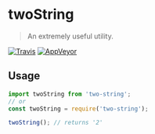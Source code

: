 # twoString

> An extremely useful utility.

[![Travis](https://travis-ci.org/theneva/two-string.svg?branch=master)](https://travis-ci.org/theneva/two-string)
[![AppVeyor](https://ci.appveyor.com/api/projects/status/ps1v4exs2py8831e?svg=true)](https://ci.appveyor.com/project/theneva/two-string)

## Usage

```js
import twoString from 'two-string';
// or
const twoString = require('two-string');

twoString(); // returns '2'
```
